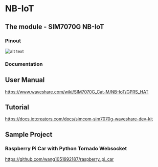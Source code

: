 # NB-IoT
## The module - SIM7070G NB-IoT
### Pinout
![alt text](https://www.waveshare.com/img/devkit/accBoard/SIM7070G-Cat-M-NB-IoT-GPRS-HAT/SIM7070G-Cat-M-NB-IoT-GPRS-HAT-details-13.jpg)

### Documentation
## User Manual
https://www.waveshare.com/wiki/SIM7070G_Cat-M/NB-IoT/GPRS_HAT

## Tutorial 
https://docs.iotcreators.com/docs/simcom-sim7070g-waveshare-dev-kit

## Sample Project
### Raspberry Pi Car with Python Tornado Websocket
https://github.com/wang1051992187/raspberry_pi_car

